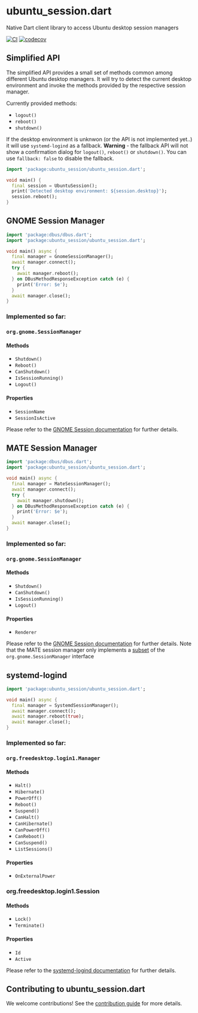 # ubuntu_session.dart
Native Dart client library to access Ubuntu desktop session managers

[![CI](https://github.com/canonical/ubuntu_session.dart/workflows/Tests/badge.svg)](https://github.com/canonical/ubuntu_session.dart/actions/workflows/tests.yaml)
[![codecov](https://codecov.io/gh/canonical/ubuntu_session.dart/branch/main/graph/badge.svg)](https://codecov.io/gh/canonical/ubuntu_session.dart)


## Simplified API
The simplified API provides a small set of methods common among different Ubuntu desktop managers.
It will try to detect the current desktop environment and invoke the methods provided by the respective session manager.

Currently provided methods:
- `logout()`
- `reboot()`
- `shutdown()`

If the desktop environment is unknwon (or the API is not implemented yet..) it will use `systemd-logind` as a fallback. **Warning** - the fallback API will not show a confirmation dialog for `logout()`, `reboot()` or `shutdown()`.
You can use `fallback: false` to disable the fallback.
```dart
import 'package:ubuntu_session/ubuntu_session.dart';

void main() {
  final session = UbuntuSession();
  print('Detected desktop environment: ${session.desktop}');
  session.reboot();
}

```

## GNOME Session Manager
```dart
import 'package:dbus/dbus.dart';
import 'package:ubuntu_session/ubuntu_session.dart';

void main() async {
  final manager = GnomeSessionManager();
  await manager.connect();
  try {
    await manager.reboot();
  } on DBusMethodResponseException catch (e) {
    print('Error: $e');
  }
  await manager.close();
}
```

### Implemented so far:
### `org.gnome.SessionManager`
#### Methods
- `Shutdown()`
- `Reboot()`
- `CanShutdown()`
- `IsSessionRunning()`
- `Logout()`
#### Properties
- `SessionName`
- `SessionIsActive`

Please refer to the [GNOME Session documentation](https://lira.no-ip.org:8443/doc/gnome-session/dbus/gnome-session.html) for further details.

## MATE Session Manager
```dart
import 'package:dbus/dbus.dart';
import 'package:ubuntu_session/ubuntu_session.dart';

void main() async {
  final manager = MateSessionManager();
  await manager.connect();
  try {
    await manager.shutdown();
  } on DBusMethodResponseException catch (e) {
    print('Error: $e');
  }
  await manager.close();
}
```

### Implemented so far:
### `org.gnome.SessionManager`
#### Methods
- `Shutdown()`
- `CanShutdown()`
- `IsSessionRunning()`
- `Logout()`
#### Properties
- `Renderer`

Please refer to the [GNOME Session documentation](https://lira.no-ip.org:8443/doc/gnome-session/dbus/gnome-session.html) for further details.
Note that the MATE session manager only implements a [subset](https://github.com/mate-desktop/mate-session-manager/blob/master/mate-session/org.gnome.SessionManager.xml) of the `org.gnome.SessionManager` interface

## systemd-logind

```dart
import 'package:ubuntu_session/ubuntu_session.dart';

void main() async {
  final manager = SystemdSessionManager();
  await manager.connect();
  await manager.reboot(true);
  await manager.close();
}
```

### Implemented so far:
### `org.freedesktop.login1.Manager`
#### Methods
- `Halt()`
- `Hibernate()`
- `PowerOff()`
- `Reboot()`
- `Suspend()`
- `CanHalt()`
- `CanHibernate()`
- `CanPowerOff()`
- `CanReboot()`
- `CanSuspend()`
- `ListSessions()`
#### Properties
- `OnExternalPower`

### org.freedesktop.login1.Session
#### Methods
- `Lock()`
- `Terminate()`
#### Properties
- `Id`
- `Active`

Please refer to the [systemd-logind documentation](https://www.freedesktop.org/software/systemd/man/org.freedesktop.login1.html) for further details.

## Contributing to ubuntu_session.dart

We welcome contributions! See the [contribution guide](CONTRIBUTING.md) for more details.
